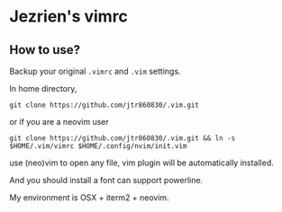 Jezrien's vimrc
===

How to use?
---

Backup your original `.vimrc` and `.vim` settings.

In home directory, 

```
git clone https://github.com/jtr860830/.vim.git
```
or if you are a neovim user
```
git clone https://github.com/jtr860830/.vim.git && ln -s $HOME/.vim/vimrc $HOME/.config/nvim/init.vim
```

use (neo)vim to open any file, vim plugin will be automatically installed.

And you should install a font can support powerline.

My environment is OSX + iterm2 + neovim.
